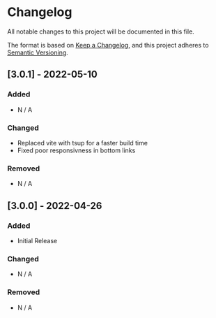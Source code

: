 # Changelog

All notable changes to this project will be documented in this file.

The format is based on [Keep a Changelog](https://keepachangelog.com/en/1.0.0/), and this project
adheres to [Semantic Versioning](https://semver.org/spec/v2.0.0.html).

## [3.0.1] - 2022-05-10

### Added

- N / A

### Changed

- Replaced vite with tsup for a faster build time
- Fixed poor responsivness in bottom links

### Removed

- N / A

## [3.0.0] - 2022-04-26

### Added

- Initial Release

### Changed

- N / A

### Removed

- N / A
